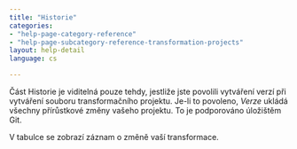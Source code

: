 ```yaml
---
title: "Historie"
categories:
- "help-page-category-reference"
- "help-page-subcategory-reference-transformation-projects"
layout: help-detail
language: cs

---
```


Část Historie je viditelná pouze tehdy, jestliže jste povolili vytváření verzí při vytváření souboru transformačního projektu. Je-li to povoleno, *Verze* ukládá všechny přírůstkové změny vašeho projektu. To je podporováno úložištěm Git.

V tabulce se zobrazí záznam o změně vaší transformace.
